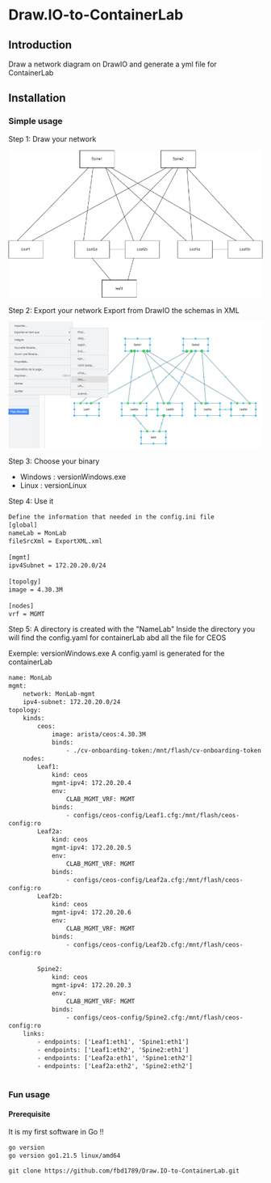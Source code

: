 # Draw.IO-to-ContainerLab

## Introduction
Draw a network diagram on DrawIO and generate a yml file for ContainerLab

## Installation

### Simple usage
Step 1: Draw your network

![Alt text](DrawIOExample.png)

Step 2: Export your network
Export from DrawIO the schemas in XML

![Alt text](DrawIOExample1.png)

Step 3: Choose your binary
- Windows : versionWindows.exe
- Linux : versionLinux

Step 4: Use it
```
Define the information that needed in the config.ini file
[global]
nameLab = MonLab
fileSrcXml = ExportXML.xml

[mgmt]
ipv4Subnet = 172.20.20.0/24

[topolgy]
image = 4.30.3M

[nodes]
vrf = MGMT
```

Step 5:
A directory is created with the "NameLab"
Inside the directory you will find the config.yaml for containerLab abd all the file for CEOS


Exemple: versionWindows.exe
A config.yaml is generated for the containerLab
```
name: MonLab
mgmt:
    network: MonLab-mgmt
    ipv4-subnet: 172.20.20.0/24
topology:
    kinds:
        ceos:
            image: arista/ceos:4.30.3M
            binds:
                - ./cv-onboarding-token:/mnt/flash/cv-onboarding-token
    nodes:
        Leaf1:
            kind: ceos
            mgmt-ipv4: 172.20.20.4
            env:
                CLAB_MGMT_VRF: MGMT
            binds:
                - configs/ceos-config/Leaf1.cfg:/mnt/flash/ceos-config:ro
        Leaf2a:
            kind: ceos
            mgmt-ipv4: 172.20.20.5
            env:
                CLAB_MGMT_VRF: MGMT
            binds:
                - configs/ceos-config/Leaf2a.cfg:/mnt/flash/ceos-config:ro
        Leaf2b:
            kind: ceos
            mgmt-ipv4: 172.20.20.6
            env:
                CLAB_MGMT_VRF: MGMT
            binds:
                - configs/ceos-config/Leaf2b.cfg:/mnt/flash/ceos-config:ro

        Spine2:
            kind: ceos
            mgmt-ipv4: 172.20.20.3
            env:
                CLAB_MGMT_VRF: MGMT
            binds:
                - configs/ceos-config/Spine2.cfg:/mnt/flash/ceos-config:ro
    links:
        - endpoints: ['Leaf1:eth1', 'Spine1:eth1']
        - endpoints: ['Leaf1:eth2', 'Spine2:eth1']
        - endpoints: ['Leaf2a:eth1', 'Spine1:eth2']
        - endpoints: ['Leaf2a:eth2', 'Spine2:eth2']
 
```

### Fun usage
#### Prerequisite
It is my first software in Go !!

```
go version
go version go1.21.5 linux/amd64
```

```
git clone https://github.com/fbd1789/Draw.IO-to-ContainerLab.git
```